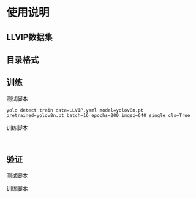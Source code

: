# 使用说明

## LLVIP数据集
## 目录格式




## 训练
测试脚本
```shell
yolo detect train data=LLVIP.yaml model=yolov8n.pt pretrained=yolov8n.pt batch=16 epochs=200 imgsz=640 single_cls=True
```

训练脚本
```shell


```


## 验证

测试脚本


训练脚本